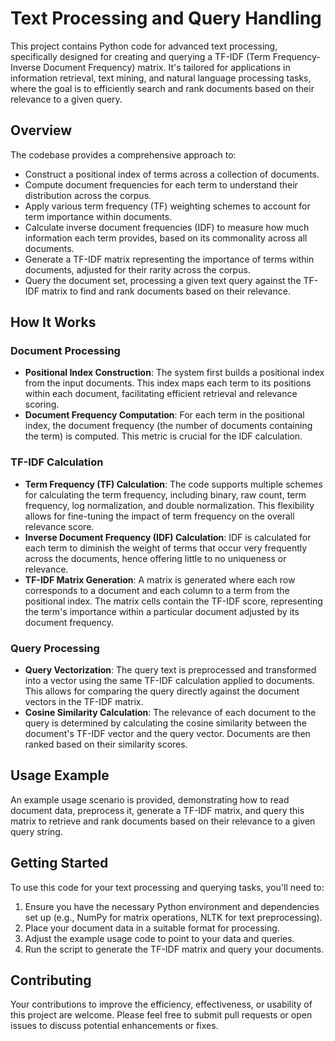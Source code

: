 # Text Processing and Query Handling

This project contains Python code for advanced text processing, specifically designed for creating and querying a TF-IDF (Term Frequency-Inverse Document Frequency) matrix. It's tailored for applications in information retrieval, text mining, and natural language processing tasks, where the goal is to efficiently search and rank documents based on their relevance to a given query.

## Overview

The codebase provides a comprehensive approach to:

- Construct a positional index of terms across a collection of documents.
- Compute document frequencies for each term to understand their distribution across the corpus.
- Apply various term frequency (TF) weighting schemes to account for term importance within documents.
- Calculate inverse document frequencies (IDF) to measure how much information each term provides, based on its commonality across all documents.
- Generate a TF-IDF matrix representing the importance of terms within documents, adjusted for their rarity across the corpus.
- Query the document set, processing a given text query against the TF-IDF matrix to find and rank documents based on their relevance.

## How It Works

### Document Processing

- **Positional Index Construction**: The system first builds a positional index from the input documents. This index maps each term to its positions within each document, facilitating efficient retrieval and relevance scoring.
- **Document Frequency Computation**: For each term in the positional index, the document frequency (the number of documents containing the term) is computed. This metric is crucial for the IDF calculation.

### TF-IDF Calculation

- **Term Frequency (TF) Calculation**: The code supports multiple schemes for calculating the term frequency, including binary, raw count, term frequency, log normalization, and double normalization. This flexibility allows for fine-tuning the impact of term frequency on the overall relevance score.
- **Inverse Document Frequency (IDF) Calculation**: IDF is calculated for each term to diminish the weight of terms that occur very frequently across the documents, hence offering little to no uniqueness or relevance.
- **TF-IDF Matrix Generation**: A matrix is generated where each row corresponds to a document and each column to a term from the positional index. The matrix cells contain the TF-IDF score, representing the term's importance within a particular document adjusted by its document frequency.

### Query Processing

- **Query Vectorization**: The query text is preprocessed and transformed into a vector using the same TF-IDF calculation applied to documents. This allows for comparing the query directly against the document vectors in the TF-IDF matrix.
- **Cosine Similarity Calculation**: The relevance of each document to the query is determined by calculating the cosine similarity between the document's TF-IDF vector and the query vector. Documents are then ranked based on their similarity scores.

## Usage Example

An example usage scenario is provided, demonstrating how to read document data, preprocess it, generate a TF-IDF matrix, and query this matrix to retrieve and rank documents based on their relevance to a given query string.

## Getting Started

To use this code for your text processing and querying tasks, you'll need to:

1. Ensure you have the necessary Python environment and dependencies set up (e.g., NumPy for matrix operations, NLTK for text preprocessing).
2. Place your document data in a suitable format for processing.
3. Adjust the example usage code to point to your data and queries.
4. Run the script to generate the TF-IDF matrix and query your documents.

## Contributing

Your contributions to improve the efficiency, effectiveness, or usability of this project are welcome. Please feel free to submit pull requests or open issues to discuss potential enhancements or fixes.
